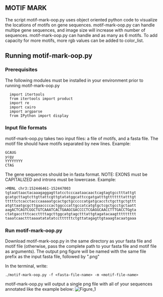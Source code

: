 ## MOTIF MARK

The script motif-mark-oop.py uses object oriented python code to visualize the locations of motifs on gene sequences. 
motif-mark-oop.py can handle multipe gene sequences, and image size will increase with number of sequences. motif-mark-oop.py can handle and as many as 6 motifs. To add capacity for more motifs, more rgb values can be added to color_list.

## Running motif-mark-oop.py

### Prerequisites
The following modules must be installed in your environment prior to running motif-mark-oop.py 

```
  import itertools
  from itertools import product
  import re
  import cairo
  import argparse
  from IPython import display
```

### Input file formats

motif-mark-oop.py takes two input files: a file of motifs, and a fasta file.
The motif file should have motifs separated by new lines. Example:
```
GCAUG
ycgy
YYYYYYYY
CTAG
```

The gene sequences should be in fasta format. NOTE: EXONS must be CAPITALIZED and introns must be lowercase. Example:
```
>MBNL chr3:152446461-152447003 
tgtaattaactacaaagaggagttatcctcccaataacaactcagtagtgcctttattgt
gcatgcttagtcttgttattcgttgtatatggcattccgatgatttgtttttttatttgt
tttttctcacctacccaaaaatgcactgctgcccccatgatgcacctctgcttgctgttt
atgttaatgcgcttgaaccccactggcccattgccatcatgtgctcgctgcctgctaatt
aagACTCAGTCGGCTGTCAAATCACTGAAGCGACCCCTCGAGGCAACCTTTGACCTGgta
ctatgacctttcaccttttagcttggcatgtagctttattgtagatacaagttttttttt
taaatcaactttaaaatatatatccttttttctgttatagagttgtaaagtacaatgaaa
```

### Run motif-mark-oop.py
Download motif-mark-oop.py in the same directory as your fasta file and motif file (otherwise, pass the complete path to your fasta file and motif file as arguments). The output png figure will be named with the same file prefix as the input fasta file, followed by ".png"

In the terminal, write:
```
./motif-mark-oop.py -f <fasta-file-name> -m <motif-file-name>
```

motif-mark-oop.py will output a single png file with all of your sequences annotated like the example below:
![Figure_1](https://user-images.githubusercontent.com/59736592/156443067-f34f3897-0263-456d-91b5-64edeb626d08.png)




